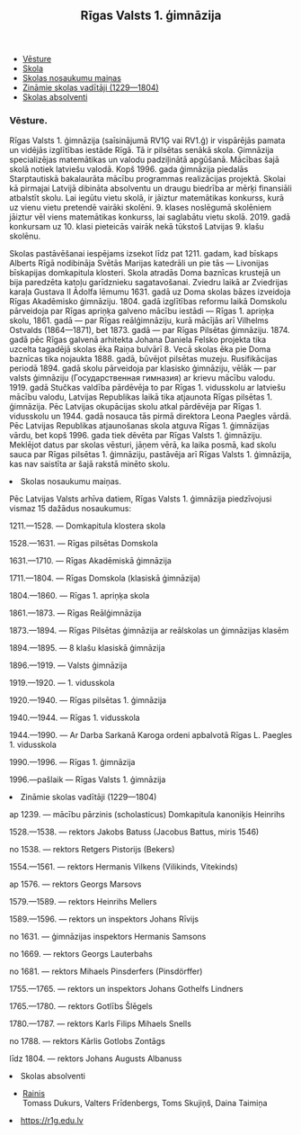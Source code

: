 <header>
  <h2>Rīgas Valsts 1. ģimnāzija</h2>
</header>

<section>
  <p><Satura rādītājs></p>
    <ul>
      <li><a href="#vesture">Vēsture</a></li>
      <li><a href="#skola">Skola</a></li>
      <li><a href="#skolas3">Skolas nosaukumu maiņas</a></li>
      <li><a href="#zinamie">Zināmie skolas vadītāji (1229—1804)</a></li>
      <li><a href="#skolas absolventi">Skolas absolventi</a></li>
    </ul>
  
  <article>
    <h1>Vēsture.</h1>
    <p>Rīgas Valsts 1. ģimnāzija (saīsinājumā RV1Ģ vai RV1.ģ) ir vispārējās pamata un vidējās izglītības iestāde Rīgā. Tā ir pilsētas senākā skola. Ģimnāzija specializējas matemātikas un valodu padziļinātā apgūšanā. Mācības šajā skolā notiek latviešu valodā. Kopš 1996. gada ģimnāzija piedalās Starptautiskā bakalaurāta mācību programmas realizācijas projektā. Skolai kā pirmajai Latvijā dibināta absolventu un draugu biedrība ar mērķi finansiāli atbalstīt skolu. Lai iegūtu vietu skolā, ir jāiztur matemātikas konkurss, kurā uz vienu vietu pretendē vairāki skolēni. 9. klases noslēgumā skolēniem jāiztur vēl viens matemātikas konkurss, lai saglabātu vietu skolā. 2019. gadā konkursam uz 10. klasi pieteicās vairāk nekā tūkstoš Latvijas 9. klašu skolēnu.<p>

<p>Skolas pastāvēšanai iespējams izsekot līdz pat 1211. gadam, kad bīskaps Alberts Rīgā nodibināja Svētās Marijas katedrāli un pie tās — Livonijas bīskapijas domkapitula klosteri. Skola atradās Doma baznīcas krustejā un bija paredzēta katoļu garīdznieku sagatavošanai. Zviedru laikā ar Zviedrijas karaļa Gustava II Ādolfa lēmumu 1631. gadā uz Doma skolas bāzes izveidoja Rīgas Akadēmisko ģimnāziju. 1804. gadā izglītības reformu laikā Domskolu pārveidoja par Rīgas apriņķa galveno mācību iestādi — Rīgas 1. apriņķa skolu, 1861. gadā — par Rīgas reālģimnāziju, kurā mācījās arī Vilhelms Ostvalds (1864—1871), bet 1873. gadā — par Rīgas Pilsētas ģimnāziju. 1874. gadā pēc Rīgas galvenā arhitekta Johana Daniela Felsko projekta tika uzcelta tagadējā skolas ēka Raiņa bulvārī 8. Vecā skolas ēka pie Doma baznīcas tika nojaukta 1888. gadā, būvējot pilsētas muzeju. Rusifikācijas periodā 1894. gadā skolu pārveidoja par klasisko ģimnāziju, vēlāk — par valsts ģimnāziju (Государственная гимназия) ar krievu mācību valodu. 1919. gadā Stučkas valdība pārdēvēja to par Rīgas 1. vidusskolu ar latviešu mācību valodu, Latvijas Republikas laikā tika atjaunota Rīgas pilsētas 1. ģimnāzija. Pēc Latvijas okupācijas skolu atkal pārdēvēja par Rīgas 1. vidusskolu un 1944. gadā nosauca tās pirmā direktora Leona Paegles vārdā. Pēc Latvijas Republikas atjaunošanas skola atguva Rīgas 1. ģimnāzijas vārdu, bet kopš 1996. gada tiek dēvēta par Rīgas Valsts 1. ģimnāziju. Meklējot datus par skolas vēsturi, jāņem vērā, ka laika posmā, kad skolu sauca par Rīgas pilsētas 1. ģimnāziju, pastāvēja arī Rīgas Valsts 1. ģimnāzija, kas nav saistīta ar šajā rakstā minēto skolu.</p>
      <li><a id=”skolas3”>Skolas nosaukumu maiņas.</a></li>

<p>Pēc Latvijas Valsts arhīva datiem, Rīgas Valsts 1. ģimnāzija piedzīvojusi vismaz 15 dažādus nosaukumus:</p>

<p>1211.—1528. — Domkapitula klostera skola</p>

<p>1528.—1631. — Rīgas pilsētas Domskola</p>

<p>1631.—1710. — Rīgas Akadēmiskā ģimnāzija</p>

<p>1711.—1804. — Rīgas Domskola (klasiskā ģimnāzija)</p>

<p>1804.—1860. — Rīgas 1. apriņķa skola</p>

<p>1861.—1873. — Rīgas Reālģimnāzija</p>

<p>1873.—1894. — Rīgas Pilsētas ģimnāzija ar reālskolas un ģimnāzijas klasēm</p>

<p>1894.—1895. — 8 klašu klasiskā ģimnāzija</p>

<p>1896.—1919. — Valsts ģimnāzija</p>

<p>1919.—1920. — 1. vidusskola</p>

<p>1920.—1940. — Rīgas pilsētas 1. ģimnāzija</p>

<p>1940.—1944. — Rīgas 1. vidusskola</p>

<p>1944.—1990. — Ar Darba Sarkanā Karoga ordeni apbalvotā Rīgas L. Paegles 1. vidusskola</p>

<p>1990.—1996. — Rīgas 1. ģimnāzija</p>

<p>1996.—pašlaik — Rīgas Valsts 1. ģimnāzija</p>

<li><a id=”zinamie”>Zināmie skolas vadītāji (1229—1804)</a></li>

<p>ap 1239. — mācību pārzinis (scholasticus) Domkapitula kanoniķis Heinrihs</p>

<p>1528.—1538. — rektors Jakobs Batuss (Jacobus Battus, miris 1546)</p>

<p>no 1538. — rektors Retgers Pistorijs (Bekers)</p>

<p>1554.—1561. — rektors Hermanis Vilkens (Vilikinds, Vitekinds)</p>

<p>ap 1576. — rektors Georgs Marsovs</p>

<p>1579.—1589. — rektors Heinrihs Mellers</p>

<p>1589.—1596. — rektors un inspektors Johans Rīvijs</p>

<p>no 1631. — ģimnāzijas inspektors Hermanis Samsons</p>

<p>no 1669. — rektors Georgs Lauterbahs</p>

<p>no 1681. — rektors Mihaels Pinsderfers (Pinsdörffer)</p></p>

<p>1755.—1765. — rektors un inspektors Johans Gothelfs Lindners

<p>1765.—1780. — rektors Gotlībs Šlēgels</p>

<p>1780.—1787. — rektors Karls Filips Mihaels Snells</p>

<p>no 1788. — rektors Kārlis Gotlobs Zontāgs</p>

<p>līdz 1804. — rektors Johans Augusts Albanuss</p>

<li><a id="#skolas absolventi">Skolas absolventi</a></li>

 <ul>
      <li><a href="#https://enciklopedija.lv/skirklis/55869-Rainis</a></li>">Rainis</a></li> Tomass Dukurs, Valters Frīdenbergs, Toms Skujiņš, Daina Taimiņa</p>
  </article>
</section>

<footer>
  <li><a href="download-6.jpg">https://r1g.edu.lv</a></li>
</footer>
</html>

